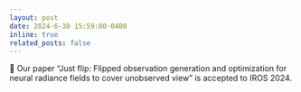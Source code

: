 ```yaml
---
layout: post
date: 2024-6-30 15:59:00-0400
inline: true
related_posts: false
---
```


🎉 Our paper “Just flip: Flipped observation generation and optimization for neural radiance fields to cover unobserved view” is accepted to IROS 2024.